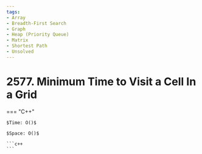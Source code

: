 ```yaml
---
tags:
- Array
- Breadth-First Search
- Graph
- Heap (Priority Queue)
- Matrix
- Shortest Path
- Unsolved
---
```



# 2577. Minimum Time to Visit a Cell In a Grid

=== "C++"

    $Time: O()$

    $Space: O()$

    ```c++
    ```